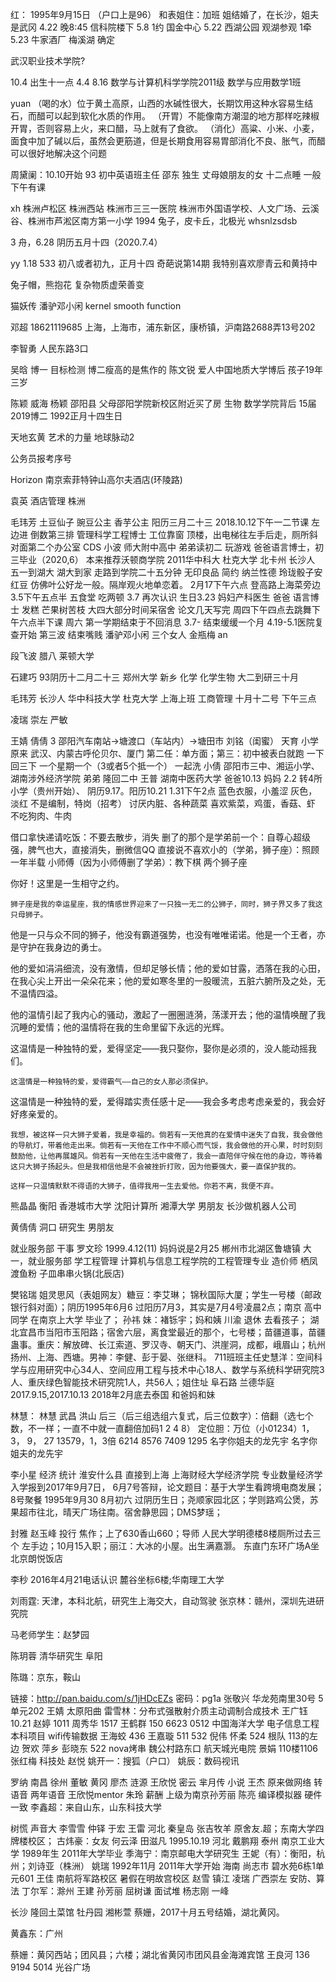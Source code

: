 



红：
1995年9月15日
（户口上是96）
和表姐住：加班
姐结婚了，在长沙，姐夫是武冈
4.22 晚8:45 信科院楼下
5.8 1约 国金中心
5.22 西湖公园 观湖参观 1牵
5.23 牛家酒厂 梅溪湖 确定

武汉职业技术学院?


10.4  出生十一点
4.4
8.16
数学与计算机科学学院2011级
数学与应用数学1班


yuan
（喝的水）位于黄土高原，山西的水碱性很大，长期饮用这种水容易生结石，而醋可以起到软化水质的作用。
（开胃）不能像南方潮湿的地方那样吃辣椒开胃，否则容易上火，来口醋，马上就有了食欲。
（消化）高粱、小米、小麦，面食中加了碱以后，虽然会更筋道，但是长期食用容易胃部消化不良、胀气，而醋可以很好地解决这个问题


周黛阑：10.10开始 93 初中英语班主任 邵东
独生 丈母娘朋友的女 十二点睡 一般下午有课


xh
株洲卢松区
株洲西站
株洲市三三一医院
株洲市外国语学校、人文广场、云溪谷、株洲市芦淞区南方第一小学
1994
兔子，皮卡丘，北极光
whsnlzsdsb


3
舟，6.28
阴历五月十四（2020.7.4）

yy
1.18 533
初八或者初九，正月十四
奇葩说第14期
我特别喜欢廖青云和黄持中

兔子帽，熊抱花
复杂物质虚荣善变

猫妖传
潘驴邓小闲
kernel smooth function

邓超
18621119685
上海，上海市，浦东新区，康桥镇，沪南路2688弄13号202


李智勇 人民东路3口

吴晗 博一 目标检测 博二瘦高的是焦作的
陈文锐 爱人中国地质大学博后 孩子19年三岁

陈颖 威海
杨颖 邵阳县 父母邵阳学院新校区附近买了房 生物 数学学院背后 15届 2019博二
1992正月十四生日

天地玄黄
艺术的力量
地球脉动2


公务员报考序号

Horizon
南京索菲特钟山高尔夫酒店(环陵路)

袁英 酒店管理
株洲

毛玮芳
土豆仙子 豌豆公主 香芋公主
阳历三月二十三
2018.10.12下午一二节课 左边进 倒数第三排 管理科学工程博士 工位靠窗 顶楼，出电梯往左手后走，厕所斜对面第二个办公室
CDS 小波
师大附中高中
弟弟读初二 玩游戏 爸爸语言博士，初三毕业（2020,6）
本来推荐沃顿商学院
2011华中科大 杜克大学 北卡州 长沙人 五一到湖大 湖大到家 走路到学院二十五分钟
无印良品 简约
纳兰性德
玲珑骰子安红豆
仿佛叶公好龙一般。隔岸观火地单恋着。
2月17下午六点 登高路上海菜旁边
3.5下午五点半 五食堂 吃两顿
3.7 再次认识
生日3.23 妈妇产科医生
爸爸 语言博士
发糕  芒果树苦枝
大四大部分时间呆宿舍 论文几天写完
周四下午四点去跳舞下午六点半下课 周六
第一学期结束于不回消息
3.7-  结束缓缓一个月
4.19-5.1医院复查开始 第三波 结束嘴贱
潘驴邓小闲 三个女人 金瓶梅
an


段飞波 腊八
莱顿大学

石建巧 93阴历十二月二十三
郑州大学 新乡 化学 化学生物
大二到研三十月

毛玮芳 长沙人 华中科技大学 杜克大学
上海上班 工商管理
十月十二号 下午三点

凌瑞 崇左
严敏

王婧
倩倩
3
邵阳汽车南站->塘渡口（车站内）->塘田市
刘铭（闺蜜）
天育 小学  原来
武汉、内蒙古呼伦贝尔、厦门
第二任：单方面；第三：初中被表白就跑
一下 回三下
一个星期一个（3或者5个抵一个）
一起洗
小倩
邵阳市三中、湘运小学、湖南涉外经济学院
弟弟 隆回二中 王普 湖南中医药大学
爸爸10.13
妈妈 2.2
转4所小学（贵州开始）、
阴历9.17。阳历10.21
1.31下午2点
蓝色衣服，小羞涩
灰色，淡红
不是编制，特岗（招考）
讨厌内脏、各种蔬菜
喜欢紫菜，鸡蛋，香菇、虾
不吃狗肉、牛肉

借口拿快递请吃饭：不要去散步，消失
删了的那个是学弟前一个：自尊心超级强，脾气也大，直接消失，删微信QQ
直接说不喜欢小的（学弟，狮子座）：照顾一年半载
小师傅（因为小师傅删了学弟）：教下棋
两个狮子座

你好！这里是一生相守之约。

    狮子座是我的幸运星座，我的情感世界迎来了一只独一无二的公狮子，同时，狮子界又多了我这只母狮子。

他是一只与众不同的狮子，他没有霸道强势，也没有唯唯诺诺。他是一个王者，亦是守护在我身边的勇士。

他的爱如涓涓细流，没有激情，但却足够长情；他的爱如甘露，洒落在我的心田，在我心尖上开出一朵朵花来；他的爱如寒冬里的一股暖流，五脏六腑所及之处，无不温情四溢。

他的温情引起了我内心的骚动，激起了一圈圈涟漪，荡漾开去；他的温情唤醒了我沉睡的爱情；他的温情将在我的生命里留下永远的光辉。

这温情是一种独特的爱，爱得坚定——我只娶你，娶你是必须的，没人能动摇我们。

    这温情是一种独特的爱，爱得霸气——自己的女人那必须保护。

这温情是一种独特的爱，爱得踏实责任感十足——我会多考虑考虑亲爱的，我会好好疼亲爱的。

    我想，被这样一只大狮子爱着，我是幸福的。倘若有一天他真的在爱情中迷失了自我，我会做他的导航灯，带着他走出来。倘若有一天他在工作中不顺心而气馁，我会做他的开心果，时时刻刻鼓励他，让他再展雄风。倘若有一天他在生活中疲倦了，我会一直陪伴守候在他的身边，等待着这只大狮子扬起头。但是我相信他是不会被挫折打败，因为他要强大，要一直保护我的。

    这样一只温情默默不得语的大狮子，值得我用一生去爱他。你若不离，我便不弃。


熊晶晶 衡阳 香港城市大学 沈阳计算所 湘潭大学
男朋友 长沙做机器人公司

黄倩倩 洞口 研究生 男朋友


就业服务部 干事  罗文珍
1999.4.12(11) 妈妈说是2月25
郴州市北湖区鲁塘镇
大一，就业服务部
学工程管理
计算机与信息工程学院的工程管理专业
造价师
栖凤渡鱼粉 子皿串串火锅(北辰店)

樊铭瑞 姐灵思风（表姐网友）糖豆：李艾琳； 锦秋国际大厦；学生一号楼（邮政银行斜对面）；阴历1995年6月6 过阳历7月3，其实是7月4号凌晨2点；南京 高中同学 在南京上大学 毕业了； 孙祎  妹：褚铄宇；妈和姨 川渝 退休 去看孩子； 湖北宜昌市当阳市玉阳路；宿舍六层，离食堂最近的那个，七号楼；苗疆道事，苗疆蛊事。重庆：解放碑、长江索道、罗汉寺、朝天门、洪崖洞，成都，峨眉山；杭州扬州、上海、西塘。男神：李健、彭于晏、张继科。
711班班主任史慧洋：空间科学与应用研究中心34人、空间应用工程与技术中心18人、数学与系统科学研究院3人、重庆绿色智能技术研究院1人，共56人；姐住址 阜石路 兰德华庭
2017.9.15,2017.10.13
2018年2月底去泰国 和爸妈和妹

林慧：
林慧 武昌 洪山
后三（后三组选组六复式，后三位数字）：倍翻（选七个数，不一样；一直不中就一直翻倍加码1 2 4 8）
定位胆：万位（小01234）1，3， 9， 27
13579，1，3倍
6214   8576  7409  1295    名字你姐夫的龙先宇  名字你姐夫的龙先宇

李小星 经济 统计  淮安什么县 直接到上海 上海财经大学经济学院 专业数量经济学入学报到2017年9月7日， 6月7号答辩，论文题目：基于大学生看跨境电商发展； 8号聚餐 1995年9月30 8月初六 过阴历生日；尧顺家园北区；学则路鸡公煲，苏果超市往北，晴天广场往南。宿舍静思园；DMS梦瑶；

封雅 赵玉峰 投行 焦作；上了630香山660；导师 人民大学明德楼8楼厕所过去三个 左手边；10月15入职；丽江：大冰的小屋。出生满嘉灏。
东直门东环广场A坐
北京朗悦饭店

李秒 2016年4月21电话认识 麓谷坐标6楼;华南理工大学

刘雨霆: 天津，本科北航，研究生上海交大，自动驾驶
张京林：赣州，深圳先进研究院

马老师学生：赵梦园

陈玥蓉 清华研究生 阜阳

陈璐：京东，鞍山

链接：http://pan.baidu.com/s/1jHDcEZs 密码：pg1a
张敬兴 华龙苑南里30号 5单元202
王婧 太原阳曲
雷雪林：分布式强散射介质主动调制合成技术
王广钰 10.21
赵婷 1011
周秀华 1517
王鹤群 150 6623 0512 中国海洋大学 电子信息工程 本科项目 wifi传输数据
王海蛟 436
王嘉璇 511    532
倪伟 怀柔 524
根队 113的左边
贺欢 萍乡
彭晓东 522 nova烤串 魏公村路东口
航天城光电院 景娟 110楼1106
张红梅 科技处
赵悦
姚开一：搜狐（户口）
姚辰：数码视讯

罗纳 南昌 徐州
董敏 黄冈
廖杰 涟源
王欣悦 密云 芈月传 小说
王杰 原来做网络 转语音 两年语音 王欣悦mentor
朱玲 薪酬 上级为南京孙芳丽
陈亮 编译模拟器 硬件 一致
李鑫超：来自山东，山东科技大学

树慌 声音大
李雪雪
仲铎
于宏
王雷 河北 秦皇岛 张吉牧羊 原舍友.超；东南大学四牌楼校区；
古炜豪：女友 何云泽
田滋凡 1995.10.19 河北
戴鹏翔 泰州 南京工业大学 1989年生 2011年大学毕业
季海宁：南京邮电大学研究生
王妮（有）：衡阳，杭州；刘诗亚（株洲）
姚瑞 1992年11月 2011年大学开始 海南 尚志市 碧水苑6栋1单元601
王佳 南航将军路校区 暑假在明故宫校区
赵雪 镇江
凌瑞 广西崇左 安防、算法
丁尔军：滁州
王建
孙芳丽
屈树谦 面试堆
杨志刚 一峰



长沙 隆回土菜馆
牡丹园 湘彬萱
蔡姗，2017十月五号结婚，湖北黄冈。

黄鑫东：广州


蔡姗：黄冈西站；团风县；六楼；湖北省黄冈市团风县金海滩宾馆
王良河 136 9194 5014
光谷广场